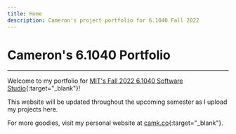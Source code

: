 ```yaml
---
title: Home
description: Cameron's project portfolio for 6.1040 Fall 2022
---
```


# Cameron's 6.1040 Portfolio
---

Welcome to my portfolio for [MIT's Fall 2022 6.1040 Software Studio](https://61040-fa22.github.io/){:target="_blank"}!

This website will be updated throughout the upcoming semester as I upload my projects here.

For more goodies, visit my personal website at [camk.co](https://camk.co){:target="_blank"}.